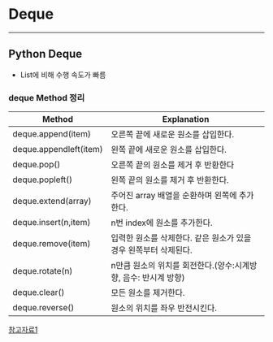# Deque 

----

## Python Deque
- List에 비해 수행 속도가 빠름

### deque Method 정리

|Method|Explanation|
|---|---|
|deque.append(item)|오른쪽 끝에 새로운 원소를 삽입한다.|
|deque.appendleft(item)|왼쪽 끝에 새로운 원소를 삽입한다.|
|deque.pop()|오른쪽 끝의 원소를 제거 후 반환한다|
|deque.popleft()|왼쪽 끝의 원소를 제거 후 반환한다.|
|deque.extend(array)|주어진 array 배열을 순환하며 왼쪽에 추가한다.|
|deque.insert(n,item)|n번 index에 원소를 추가한다.|
|deque.remove(item)|입력한 원소를 삭제한다. 같은 원소가 있을 경우 왼쪽부터 삭제된다.|
|deque.rotate(n)|n만큼 원소의 위치를 회전한다.(양수:시계방향, 음수: 반시계 방향)|
|deque.clear()|모든 원소를 제거한다.|
|deque.reverse()|원소의 위치를 좌우 반전시킨다.|





[참고자료1](https://cocobi.tistory.com/202)